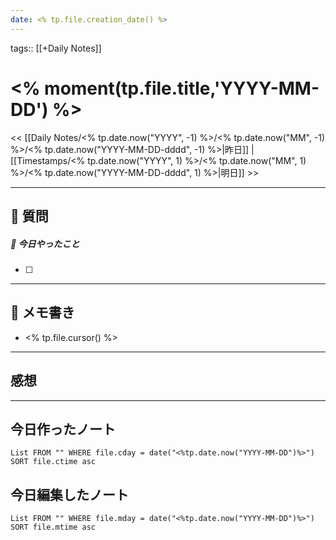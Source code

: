 ```yaml
---
date: <% tp.file.creation_date() %>
---
```

tags:: [[+Daily Notes]]

# <% moment(tp.file.title,'YYYY-MM-DD') %>

<< [[Daily Notes/<% tp.date.now("YYYY", -1) %>/<% tp.date.now("MM", -1) %>/<% tp.date.now("YYYY-MM-DD-dddd", -1) %>|昨日]] | [[Timestamps/<% tp.date.now("YYYY", 1) %>/<% tp.date.now("MM", 1) %>/<% tp.date.now("YYYY-MM-DD-dddd", 1) %>|明日]] >>

---
## 📅 質問

##### 🚀 今日やったこと
- [ ] 

---
## 📝 メモ書き
- <% tp.file.cursor() %>

---
## 感想
---
## 今日作ったノート
```dataview
List FROM "" WHERE file.cday = date("<%tp.date.now("YYYY-MM-DD")%>") SORT file.ctime asc
```

## 今日編集したノート
```dataview
List FROM "" WHERE file.mday = date("<%tp.date.now("YYYY-MM-DD")%>") SORT file.mtime asc
```